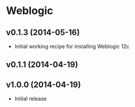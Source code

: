 Weblogic
========

v0.1.3 (2014-05-16)
-------------------
- Initial working recipe for installing Weblogic 12c


v0.1.1 (2014-04-19)
-------------------


v1.0.0 (2014-04-19)
-------------------
- Initial release
